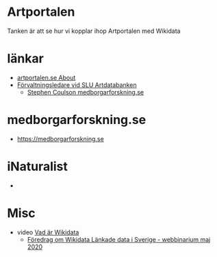 # Artportalen
Tanken är att se hur vi kopplar ihop Artportalen med Wikidata

# länkar
* [artportalen.se About](https://artportalen.se/Home/About)
* [Förvaltningsledare vid SLU Artdatabanken](https://www.slu.se/installningar/personsok/?firstName=&lastName=Coulson&telephoneNumber=&email=&ou=&profile=&location=)
  * [Stephen Coulson medborgarforskning.se](https://medborgarforskning.se/2018/02/stephen-coulson/)
# medborgarforskning.se
* https://medborgarforskning.se
# iNaturalist
* 
# Misc
* video [Vad är Wikidata](https://www.youtube.com/watch?v=m_9_23jXPoE)
  * [Föredrag om Wikidata Länkade data i Sverige - webbinarium maj 2020](https://youtu.be/8u0orZtJWYY?t=3794)
